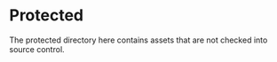 # Protected

The protected directory here contains assets that are not checked into source control.
